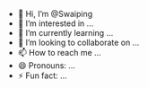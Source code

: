 - 👋 Hi, I’m @Swaiping
- 👀 I’m interested in ...
- 🌱 I’m currently learning ...
- 💞️ I’m looking to collaborate on ...
- 📫 How to reach me ...
- 😄 Pronouns: ...
- ⚡ Fun fact: ...

<!---
Swaiping/Swaiping is a ✨ special ✨ repository because its `README.md` (this file) appears on your GitHub profile.
You can click the Preview link to take a look at your changes.
--->
